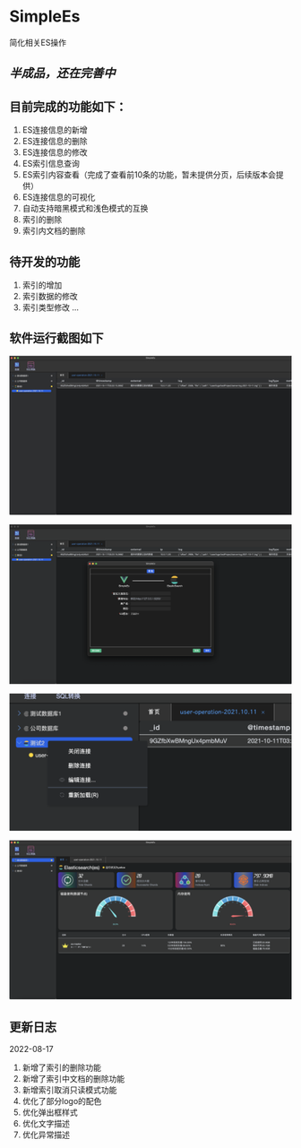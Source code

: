 # SimpleEs
简化相关ES操作

## *半成品，还在完善中*
## 目前完成的功能如下：
1. ES连接信息的新增
2. ES连接信息的删除
3. ES连接信息的修改
4. ES索引信息查询
5. ES索引内容查看（完成了查看前10条的功能，暂未提供分页，后续版本会提供）
6. ES连接信息的可视化
7. 自动支持暗黑模式和浅色模式的互换
8. 索引的删除
9. 索引内文档的删除

## 待开发的功能
1. 索引的增加
2. 索引数据的修改
3. 索引类型修改
...

## 软件运行截图如下

![407DB58A-260C-4B32-931B-BDBD06EA1A03](https://raw.githubusercontent.com/hanhuafeng/pic_factory/master/407DB58A-260C-4B32-931B-BDBD06EA1A03.png)

![image-20211014231213007](https://raw.githubusercontent.com/hanhuafeng/pic_factory/master/image-20211014231213007.png)

![image-20211014231237944](https://raw.githubusercontent.com/hanhuafeng/pic_factory/master/image-20211014231237944.png)

![image-20211014231318941](https://raw.githubusercontent.com/hanhuafeng/pic_factory/master/image-20211014231318941.png)

## 更新日志
2022-08-17
1. 新增了索引的删除功能
2. 新增了索引中文档的删除功能
3. 新增索引取消只读模式功能
4. 优化了部分logo的配色
5. 优化弹出框样式
6. 优化文字描述
7. 优化异常描述
